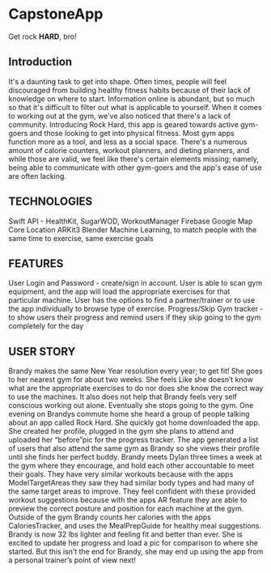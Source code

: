 # CapstoneApp
Get rock **HARD**, bro!

## Introduction
It's a daunting task to get into shape. Often times, people will feel discouraged from building healthy fitness habits because of their lack of knowledge on where to start. Information online is abundant, but so much so that it's difficult to filter out what is applicable to yourself. When it comes to working out at the gym, we've also noticed that there's a lack of community. Introducing Rock Hard, this app is geared towards active gym-goers and those looking to get into physical fitness. Most gym apps function more as a tool, and less as a social space. There's a numerous amount of calorie counters, workout planners, and dieting planners, and while those are valid, we feel like there's certain elements missing; namely, being able to communicate with other gym-goers and the app's ease of use are often lacking.


## TECHNOLOGIES
Swift
API - HealthKit, SugarWOD, WorkoutManager
Firebase
Google Map
Core Location
ARKit3
Blender
Machine Learning, to match people with the same time to exercise, same exercise goals


## FEATURES

User Login and Password - create/sign in account.
User is able to scan gym  equipment, and the app will load the appropriate exercises for that particular machine.
User has the options to find a partner/trainer or to use the app individually to browse type of exercise.
Progress/Skip Gym tracker - to show users their progress and remind users if they skip going to the gym completely for the day

## USER STORY
Brandy makes the same New Year resolution every year; to get fit! She goes to her nearest gym for about two weeks. She feels Like she doesn’t know what are the appropriate exercises to do nor does she know the correct way to use the machines. It also does not help that Brandy feels very self conscious working out alone. Eventually she stops going to the gym. One evening on Brandys commute home she heard a group of people talking about an app called Rock Hard. She quickly got home downloaded the app. She created her profile, plugged in the gym she plans to attend and uploaded her “before”pic for the progress tracker. The app generated a list of users that also attend the same gym as Brandy so she views their profile until she finds her perfect buddy.
Brandy meets Dylan three times a week at the gym where they encourage, and hold each other accountable to meet their goals. They have very similar workouts because with the apps ModelTargetAreas they saw they had similar body types and had many of the same target areas to improve. They feel confident with these provided workout suggestions because with the apps AR feature they are able to preview the correct posture and position for each machine at the gym.  Outside of the gym Brandy counts her calories with the apps CaloriesTracker, and uses the MealPrepGuide for healthy meal suggestions.
Brandy is now 32 lbs lighter and feeling fit and better than ever. She is excited to update her progress and load a pic for comparison to where she started. But this isn’t the end for Brandy, she may end up using the app from a personal trainer’s point of view next!





